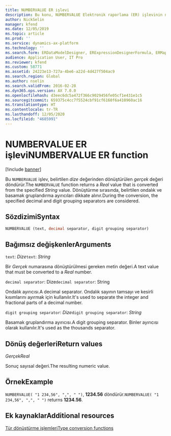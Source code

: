 ```yaml
---
title: NUMBERVALUE ER işlevi
description: Bu konu, NUMBERVALUE Elektronik raporlama (ER) işlevinin nasıl kullanıldığı hakkında bilgi sağlar.
author: NickSelin
manager: kfend
ms.date: 12/05/2019
ms.topic: article
ms.prod: ''
ms.service: dynamics-ax-platform
ms.technology: ''
ms.search.form: ERDataModelDesigner, ERExpressionDesignerFormula, ERMappedFormatDesigner, ERModelMappingDesigner
audience: Application User, IT Pro
ms.reviewer: kfend
ms.custom: 58771
ms.assetid: 24223e13-727a-4be6-a22d-4d427f504ac9
ms.search.region: Global
ms.author: nselin
ms.search.validFrom: 2016-02-28
ms.dyn365.ops.version: AX 7.0.0
ms.openlocfilehash: d3eec6dc5a472f366c9029456fe05cf1e431e1c5
ms.sourcegitcommit: 659375c4cc7f5524cbf91cf6160f6a410960ac16
ms.translationtype: HT
ms.contentlocale: tr-TR
ms.lasthandoff: 12/05/2020
ms.locfileid: "4685991"
---
```

# <a name="numbervalue-er-function"></a><span data-ttu-id="0799a-103">NUMBERVALUE ER işlevi</span><span class="sxs-lookup"><span data-stu-id="0799a-103">NUMBERVALUE ER function</span></span>

[!include [banner](../includes/banner.md)]

<span data-ttu-id="0799a-104">Bu `NUMBERVALUE` işlev, belirtilen *dize* değerinden dönüştürülen *gerçek* değeri döndürür.</span><span class="sxs-lookup"><span data-stu-id="0799a-104">The `NUMBERVALUE` function returns a *Real* value that is converted from the specified *String* value.</span></span> <span data-ttu-id="0799a-105">Dönüştürme sırasında, belirtilen ondalık ve basamak gruplandırma ayırıcıları dikkate alınır.</span><span class="sxs-lookup"><span data-stu-id="0799a-105">During the conversion, the specified decimal and digit grouping separators are considered.</span></span>

## <a name="syntax"></a><span data-ttu-id="0799a-106">Sözdizimi</span><span class="sxs-lookup"><span data-stu-id="0799a-106">Syntax</span></span>

```vb
NUMBERVALUE (text, decimal separator, digit grouping separator)
```

## <a name="arguments"></a><span data-ttu-id="0799a-107">Bağımsız değişkenler</span><span class="sxs-lookup"><span data-stu-id="0799a-107">Arguments</span></span>

<span data-ttu-id="0799a-108">`text`: *Dize*</span><span class="sxs-lookup"><span data-stu-id="0799a-108">`text`: *String*</span></span>

<span data-ttu-id="0799a-109">Bir *Gerçek* numarasına dönüştürülmesi gereken metin değeri.</span><span class="sxs-lookup"><span data-stu-id="0799a-109">A text value that must be converted to a *Real* number.</span></span>

<span data-ttu-id="0799a-110">`decimal separator`: Dize</span><span class="sxs-lookup"><span data-stu-id="0799a-110">`decimal separator`: String</span></span>

<span data-ttu-id="0799a-111">Ondalık ayırıcısı.</span><span class="sxs-lookup"><span data-stu-id="0799a-111">A decimal separator.</span></span> <span data-ttu-id="0799a-112">Ondalık sayının tamsayı ve kesirli kısımlarını ayırmak için kullanılır.</span><span class="sxs-lookup"><span data-stu-id="0799a-112">It's used to separate the integer and fractional parts of a decimal number.</span></span>

<span data-ttu-id="0799a-113">`digit grouping separator`: *Dize*</span><span class="sxs-lookup"><span data-stu-id="0799a-113">`digit grouping separator`: *String*</span></span>

<span data-ttu-id="0799a-114">Basamak gruplandırma ayırıcısı.</span><span class="sxs-lookup"><span data-stu-id="0799a-114">A digit grouping separator.</span></span> <span data-ttu-id="0799a-115">Binler ayırıcısı olarak kullanılır.</span><span class="sxs-lookup"><span data-stu-id="0799a-115">It's used as the thousands separator.</span></span>

## <a name="return-values"></a><span data-ttu-id="0799a-116">Dönüş değerleri</span><span class="sxs-lookup"><span data-stu-id="0799a-116">Return values</span></span>

<span data-ttu-id="0799a-117">*Gerçek*</span><span class="sxs-lookup"><span data-stu-id="0799a-117">*Real*</span></span>

<span data-ttu-id="0799a-118">Sonuç sayısal değeri.</span><span class="sxs-lookup"><span data-stu-id="0799a-118">The resulting numeric value.</span></span>

## <a name="example"></a><span data-ttu-id="0799a-119">Örnek</span><span class="sxs-lookup"><span data-stu-id="0799a-119">Example</span></span>

<span data-ttu-id="0799a-120">`NUMBERVALUE( "1 234,56", ",", " ")`, **1234.56** döndürür.</span><span class="sxs-lookup"><span data-stu-id="0799a-120">`NUMBERVALUE( "1 234,56", ",", " ")` returns **1234.56**.</span></span>

## <a name="additional-resources"></a><span data-ttu-id="0799a-121">Ek kaynaklar</span><span class="sxs-lookup"><span data-stu-id="0799a-121">Additional resources</span></span>

[<span data-ttu-id="0799a-122">Tür dönüştürme işlemleri</span><span class="sxs-lookup"><span data-stu-id="0799a-122">Type conversion functions</span></span>](er-functions-category-type-conversion.md)
